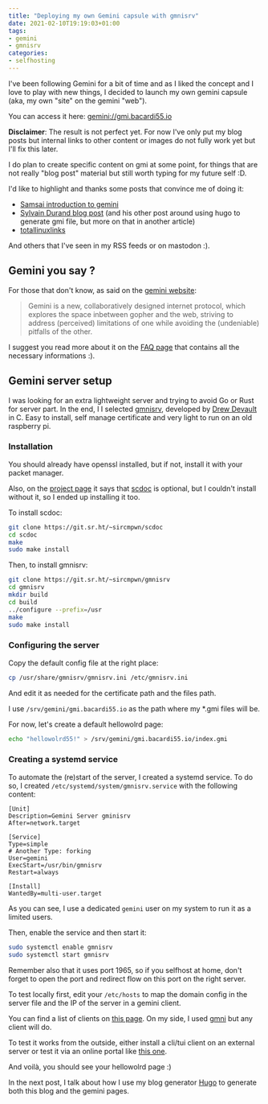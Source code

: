```yaml
---
title: "Deploying my own Gemini capsule with gmnisrv"
date: 2021-02-10T19:19:03+01:00
tags:
- gemini
- gmnisrv
categories:
- selfhosting
---
```


I've been following Gemini for a bit of time and as I liked the concept and I love to play with new things, I decided to launch my own gemini capsule (aka, my own "site" on the gemini "web").

You can access it here: [gemini://gmi.bacardi55.io](gemini://gmi.bacardi55.io)

**Disclaimer**: The result is not perfect yet. For now I've only put my blog posts but internal links to other content or images do not fully work yet but I'll fix this later.

I do plan to create specific content on gmi at some point, for things that are not really "blog post" material but still worth typing for my future self :D.

I'd like to highlight and thanks some posts that convince me of doing it:
- [Samsai introduction to gemini](https://samsai.eu/post/introduction-to-gemini/)
- [Sylvain Durand blog post](https://sylvaindurand.org/discovering-the-gemini-protocol/) (and his other post around using hugo to generate gmi file, but more on that in another article)
- [totallinuxlinks](https://lottalinuxlinks.com/my-gemini-capsule-has-launched/)

And others that I've seen in my RSS feeds or on mastodon :).


## Gemini you say ?

For those that don't know, as said on the [gemini website](https://gemini.circumlunar.space/):

> Gemini is a new, collaboratively designed internet protocol, which explores the space inbetween gopher and the web, striving to address (perceived) limitations of one while avoiding the (undeniable) pitfalls of the other.

I suggest you read more about it on the [FAQ page](https://gemini.circumlunar.space/docs/faq.html) that contains all the necessary informations :).


## Gemini server setup

I was looking for an extra lightweight server and trying to avoid Go or Rust for server part. In the end, I I selected [gmnisrv](https://git.sr.ht/~sircmpwn/gmnisrv), developed by [Drew Devault](https://drewdevault.com/) in C. Easy to install, self manage certificate and very light to run on an old raspberry pi.

### Installation

You should already have openssl installed, but if not, install it with your packet manager.

Also, on the [project page](https://git.sr.ht/~sircmpwn/gmnisrv) it says that [scdoc](https://git.sr.ht/~sircmpwn/scdoc) is optional, but I couldn't install without it, so I ended up installing it too.

To install scdoc:

```bash
git clone https://git.sr.ht/~sircmpwn/scdoc
cd scdoc
make
sudo make install
```

Then, to install gmnisrv:

``` bash
git clone https://git.sr.ht/~sircmpwn/gmnisrv
cd gmnisrv
mkdir build
cd build
../configure --prefix=/usr
make
sudo make install
```

### Configuring the server

Copy the default config file at the right place:
```bash
cp /usr/share/gmnisrv/gmnisrv.ini /etc/gmnisrv.ini
```

And edit it as needed for the certificate path and the files path.

I use `/srv/gemini/gmi.bacardi55.io` as the path where my \*.gmi files will be.

For now, let's create a default hellowolrd page:

```bash
echo "hellowolrd55!" > /srv/gemini/gmi.bacardi55.io/index.gmi
```

### Creating a systemd service

To automate the (re)start of the server, I created a systemd service. To do so, I created `/etc/systemd/system/gmnisrv.service` with the following content:

```systemd
[Unit]
Description=Gemini Server gminisrv
After=network.target

[Service]
Type=simple
# Another Type: forking
User=gemini
ExecStart=/usr/bin/gmnisrv
Restart=always

[Install]
WantedBy=multi-user.target
```

As you can see, I use a dedicated `gemini` user on my system to run it as a limited users.

Then, enable the service and then start it:

```bash
sudo systemctl enable gmnisrv
sudo systemctl start gmnisrv
```

Remember also that it uses port 1965, so if you selfhost at home, don't forget to open the port and redirect flow on this port on the right server.

To test locally first, edit your `/etc/hosts` to map the domain config in the server file and the IP of the server in a gemini client.

You can find a list of clients on [this page](https://github.com/kr1sp1n/awesome-gemini). On my side, I used [gmni](https://git.sr.ht/~sircmpwn/gmni) but any client will do.

To test it works from the outside, either install a cli/tui client on an external server or test it via an online portal like [this one](https://portal.mozz.us/gemini/gemini.circumlunar.space/).


And voilà, you should see your hellowolrd page :)

In the next post, I talk about how I use my blog generator [Hugo](https://portal.mozz.us/gemini/gemini.circumlunar.space/) to generate both this blog and the gemini pages.

